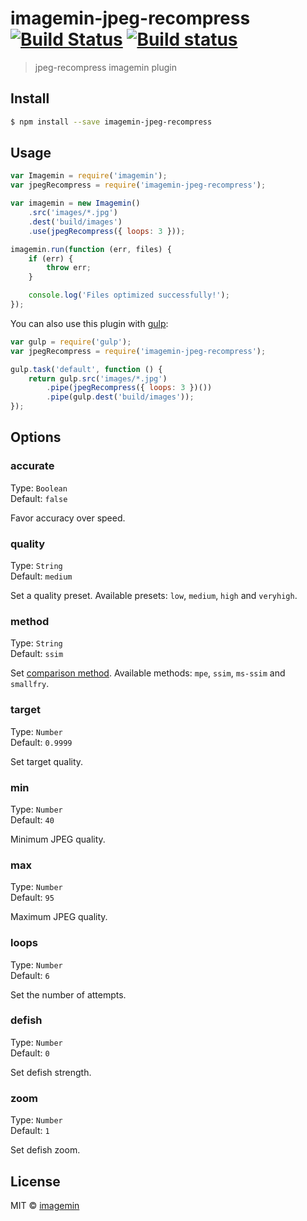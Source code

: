 # imagemin-jpeg-recompress [![Build Status](http://img.shields.io/travis/imagemin/imagemin-jpeg-recompress.svg?style=flat)](https://travis-ci.org/imagemin/imagemin-jpeg-recompress) [![Build status](https://ci.appveyor.com/api/projects/status/gl9i2tudi4oggk0v?svg=true)](https://ci.appveyor.com/project/ShinnosukeWatanabe/imagemin-jpeg-recompress)

> jpeg-recompress imagemin plugin


## Install

```bash
$ npm install --save imagemin-jpeg-recompress
```


## Usage

```js
var Imagemin = require('imagemin');
var jpegRecompress = require('imagemin-jpeg-recompress');

var imagemin = new Imagemin()
	.src('images/*.jpg')
	.dest('build/images')
	.use(jpegRecompress({ loops: 3 }));

imagemin.run(function (err, files) {
	if (err) {
		throw err;
	}

	console.log('Files optimized successfully!'); 
});
```

You can also use this plugin with [gulp](http://gulpjs.com):

```js
var gulp = require('gulp');
var jpegRecompress = require('imagemin-jpeg-recompress');

gulp.task('default', function () {
	return gulp.src('images/*.jpg')
		.pipe(jpegRecompress({ loops: 3 })())
		.pipe(gulp.dest('build/images'));
});
```


## Options

### accurate

Type: `Boolean`  
Default: `false`

Favor accuracy over speed.

### quality

Type: `String`  
Default: `medium`

Set a quality preset. Available presets: `low`, `medium`, `high` and `veryhigh`.

### method

Type: `String`  
Default: `ssim`

Set [comparison method](https://github.com/danielgtaylor/jpeg-archive#image-comparison-metrics). 
Available methods: `mpe`, `ssim`, `ms-ssim` and `smallfry`.

### target

Type: `Number`  
Default: `0.9999`

Set target quality.

### min

Type: `Number`  
Default: `40`

Minimum JPEG quality.

### max

Type: `Number`  
Default: `95`

Maximum JPEG quality.

### loops

Type: `Number`  
Default: `6`

Set the number of attempts.

### defish

Type: `Number`  
Default: `0`

Set defish strength.

### zoom

Type: `Number`  
Default: `1`

Set defish zoom.


## License

MIT © [imagemin](https://github.com/imagemin)
